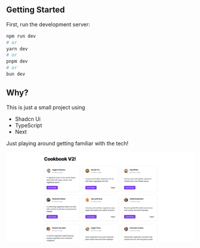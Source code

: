 ## Getting Started

First, run the development server:

```bash
npm run dev
# or
yarn dev
# or
pnpm dev
# or
bun dev
```

## Why?

This is just a small project using
- Shadcn Ui
- TypeScript
- Next

Just playing around getting familiar with the tech!

![Example 1](https://github.com/willtham1/cookbook-v2/blob/main/Screenshot.png)

